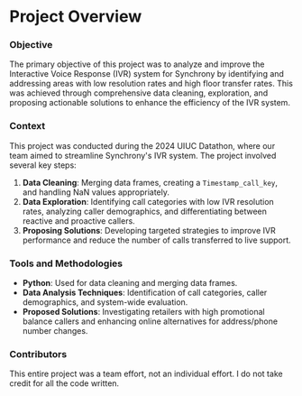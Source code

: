 # **Project Overview**

### **Objective**

The primary objective of this project was to analyze and improve the Interactive Voice Response (IVR) system for Synchrony by identifying and addressing areas with low resolution rates and high floor transfer rates. This was achieved through comprehensive data cleaning, exploration, and proposing actionable solutions to enhance the efficiency of the IVR system.

### **Context**

This project was conducted during the 2024 UIUC Datathon, where our team aimed to streamline Synchrony's IVR system. The project involved several key steps:

1. **Data Cleaning**: Merging data frames, creating a `Timestamp_call_key`, and handling NaN values appropriately.
2. **Data Exploration**: Identifying call categories with low IVR resolution rates, analyzing caller demographics, and differentiating between reactive and proactive callers.
3. **Proposing Solutions**: Developing targeted strategies to improve IVR performance and reduce the number of calls transferred to live support.

### **Tools and Methodologies**

- **Python**: Used for data cleaning and merging data frames.
- **Data Analysis Techniques**: Identification of call categories, caller demographics, and system-wide evaluation.
- **Proposed Solutions**: Investigating retailers with high promotional balance callers and enhancing online alternatives for address/phone number changes.

### Contributors

This entire project was a team effort, not an individual effort. I do not take credit for all the code written.
